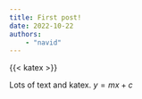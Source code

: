 ```yaml
---
title: First post!
date: 2022-10-22
authors:
    - "navid"
---
```

{{< katex >}}

Lots of text and katex. $y=mx+c$